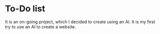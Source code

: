 # To-Do list

It is an on-going project, which I decided to create using an AI. It is my first try to use an AI to create a website.
